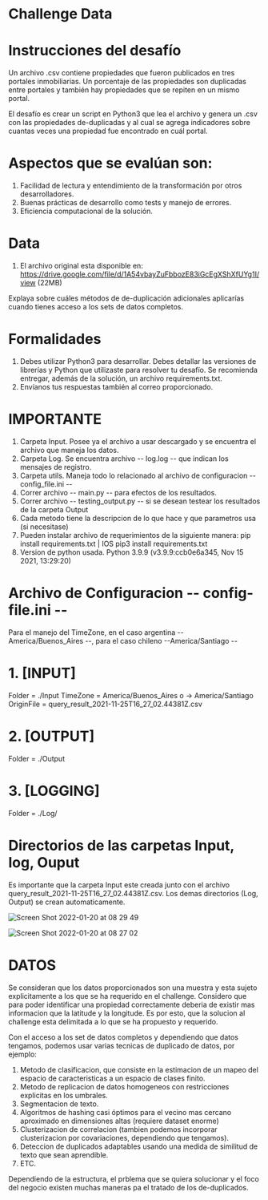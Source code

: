 # Challenge Data

# Instrucciones del desafío
Un archivo .csv contiene propiedades que fueron publicados en tres portales inmobiliarias. Un porcentaje de las 
propiedades son duplicadas entre portales y también hay propiedades que se repiten en un mismo portal.

El desafío es crear un script en Python3 que lea el archivo y genera un .csv con las propiedades de-duplicadas y al 
cual se agrega indicadores sobre cuantas veces una propiedad fue encontrado en cuál portal.

# Aspectos que se evalúan son:
1. Facilidad de lectura y entendimiento de la transformación por otros desarrolladores.
2. Buenas prácticas de desarrollo como tests y manejo de errores.
3. Eficiencia computacional de la solución.

# Data
1. El archivo original esta disponible en: https://drive.google.com/file/d/1A54vbayZuFbbozE83iGcEgXShXfUYg1I/view (22MB)

Explaya sobre cuáles métodos de de-duplicación adicionales aplicarías cuando tienes acceso a los sets de datos completos.

# Formalidades
1. Debes utilizar Python3 para desarrollar. Debes detallar las versiones de librerías y Python que utilizaste para 
resolver tu desafío. Se recomienda entregar, además de la solución, un archivo requirements.txt.
2. Envíanos tus respuestas también al correo proporcionado.


# IMPORTANTE

1. Carpeta Input. Posee ya el archivo a usar descargado y se encuentra el archivo que maneja los datos.
2. Carpeta Log. Se encuentra archivo -- log.log -- que indican los mensajes de registro.
3. Carpeta utils. Maneja todo lo relacionado al archivo de configuracion -- config_file.ini --
4. Correr archivo -- main.py -- para efectos de los resultados.
5. Correr archivo -- testing_output.py -- si se desean testear los resultados de la carpeta Output
6. Cada metodo tiene la descripcion de lo que hace y que parametros usa (si necesitase)
7. Pueden instalar archivo de requerimientos de la siguiente manera: pip install requirements.txt | IOS pip3 install requirements.txt
8. Version de python usada. Python 3.9.9 (v3.9.9:ccb0e6a345, Nov 15 2021, 13:29:20) 

# Archivo de Configuracion -- config-file.ini --
Para el manejo del TimeZone, en el caso argentina -- America/Buenos_Aires --, para el caso chileno --America/Santiago --
# 1. [INPUT]
Folder = ./Input
TimeZone = America/Buenos_Aires o -> America/Santiago
OriginFile = query_result_2021-11-25T16_27_02.44381Z.csv
# 2. [OUTPUT]
Folder = ./Output
# 3. [LOGGING]
Folder = ./Log/

# Directorios de las carpetas Input, log, Ouput
Es importante que la carpeta Input este creada junto con el archivo query_result_2021-11-25T16_27_02.44381Z.csv. 
Los demas directorios (Log, Output) se crean automaticamente.

![Screen Shot 2022-01-20 at 08 29 49](https://user-images.githubusercontent.com/86994634/150330604-4e69d744-ea6f-4550-90e7-56ab47943391.png)

![Screen Shot 2022-01-20 at 08 27 02](https://user-images.githubusercontent.com/86994634/150330372-d4ed2287-fa1d-4ebc-b2d6-fe39883561f8.png)

# DATOS
Se consideran que los datos proporcionados son una muestra y esta sujeto explicitamente a los que se ha requerido
en el challenge. Considero que para poder identificar una propiedad correctamente deberia de existir mas informacion 
que la latitude y la longitude. Es por esto, que la solucion al challenge esta delimitada a lo que se ha propuesto y
requerido. 

Con el acceso a los set de datos completos y dependiendo que datos tengamos, podemos usar varias tecnicas de 
duplicado de datos, por ejemplo: 

1. Metodo de clasificacion, que consiste en la estimacion de un mapeo del espacio de caracteristicas a un espacio de clases finito.
2. Metodo de replicacion de datos homogeneos con restricciones explicitas en los umbrales.
3. Segmentacion de texto.
4. Algoritmos de hashing casi óptimos para el vecino mas cercano aproximado en dimensiones altas (requiere dataset enorme)
5. Clusterizacion de correlacion (tambien podemos incorporar clusterizacion por covariaciones, dependiendo que tengamos).
6. Deteccion de duplicados adaptables usando una medida de similitud de texto que sean aprendible.
7. ETC.

Dependiendo de la estructura, el prblema que se quiera solucionar y el foco del negocio existen muchas maneras pa el
tratado de los de-duplicados.
